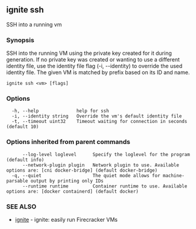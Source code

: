 ## ignite ssh

SSH into a running vm

### Synopsis


SSH into the running VM using the private key created for it during generation.
If no private key was created or wanting to use a different identity file,
use the identity file flag (-i, --identity) to override the used identity file.
The given VM is matched by prefix based on its ID and name.


```
ignite ssh <vm> [flags]
```

### Options

```
  -h, --help              help for ssh
  -i, --identity string   Override the vm's default identity file
  -t, --timeout uint32    Timeout waiting for connection in seconds (default 10)
```

### Options inherited from parent commands

```
      --log-level loglevel      Specify the loglevel for the program (default info)
      --network-plugin plugin   Network plugin to use. Available options are: [cni docker-bridge] (default docker-bridge)
  -q, --quiet                   The quiet mode allows for machine-parsable output by printing only IDs
      --runtime runtime         Container runtime to use. Available options are: [docker containerd] (default docker)
```

### SEE ALSO

* [ignite](ignite.md)	 - ignite: easily run Firecracker VMs

